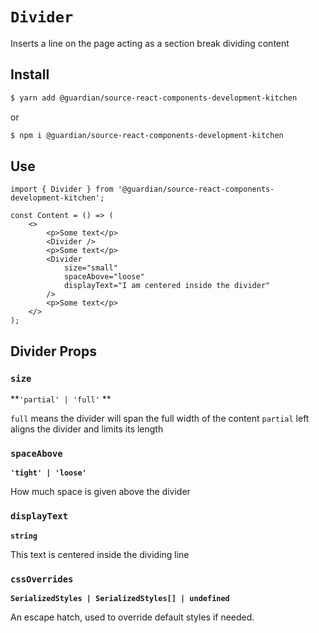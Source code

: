 # `Divider`

Inserts a line on the page acting as a section break dividing content

## Install

```sh
$ yarn add @guardian/source-react-components-development-kitchen
```

or

```sh
$ npm i @guardian/source-react-components-development-kitchen
```

## Use

```tsx
import { Divider } from '@guardian/source-react-components-development-kitchen';

const Content = () => (
    <>
        <p>Some text</p>
        <Divider />
        <p>Some text</p>
        <Divider
            size="small"
            spaceAbove="loose"
            displayText="I am centered inside the divider"
        />
        <p>Some text</p>
    </>
);
```

## Divider Props

### `size`

**`'partial' | 'full'` **

`full` means the divider will span the full width of the content
`partial` left aligns the divider and limits its length

### `spaceAbove`

**`'tight' | 'loose'`**

How much space is given above the divider

### `displayText`

**`string`**

This text is centered inside the dividing line

### `cssOverrides`

**`SerializedStyles | SerializedStyles[] | undefined`**

An escape hatch, used to override default styles if needed.

